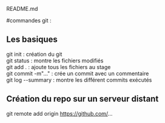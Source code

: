 README.md

#commandes git :

## Les basiques
git init : création du git  
git status : montre les fichiers modifiés  
git add . : ajoute tous les fichiers au stage  
git commit -m"..." : crée un commit avec un commentaire  
git log --summary : montre les différent commits exécutés  

## Création du repo sur un serveur distant
git remote add origin https://github.com/...